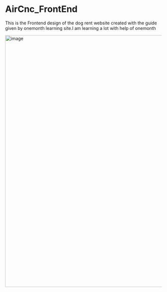 # AirCnc_FrontEnd

This is the Frontend design of the dog rent website created with the guide given by onemonth learning site.I am learning a lot with help of onemonth


<img width="810" alt="image" src="https://github.com/AntroSafin/AirCnc_FrontEnd/assets/85235476/9fcd75c6-d259-4d73-8c4c-6c28388d447a">
